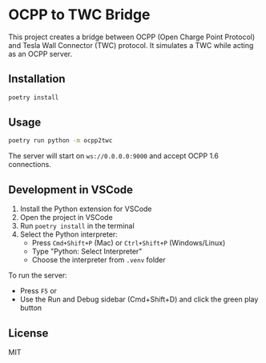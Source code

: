 # OCPP to TWC Bridge

This project creates a bridge between OCPP (Open Charge Point Protocol) and Tesla Wall Connector (TWC) protocol. It simulates a TWC while acting as an OCPP server.

## Installation

```bash
poetry install
```

## Usage

```bash
poetry run python -m ocpp2twc
```

The server will start on `ws://0.0.0.0:9000` and accept OCPP 1.6 connections.

## Development in VSCode

1. Install the Python extension for VSCode
2. Open the project in VSCode
3. Run `poetry install` in the terminal
4. Select the Python interpreter:
   - Press `Cmd+Shift+P` (Mac) or `Ctrl+Shift+P` (Windows/Linux)
   - Type "Python: Select Interpreter"
   - Choose the interpreter from `.venv` folder

To run the server:
- Press `F5` or
- Use the Run and Debug sidebar (Cmd+Shift+D) and click the green play button

## License

MIT
